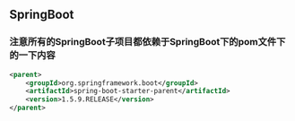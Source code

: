 ## SpringBoot

### 注意所有的SpringBoot子项目都依赖于SpringBoot下的pom文件下的一下内容

```xml
<parent>
    <groupId>org.springframework.boot</groupId>
    <artifactId>spring-boot-starter-parent</artifactId>
    <version>1.5.9.RELEASE</version>
</parent>
```